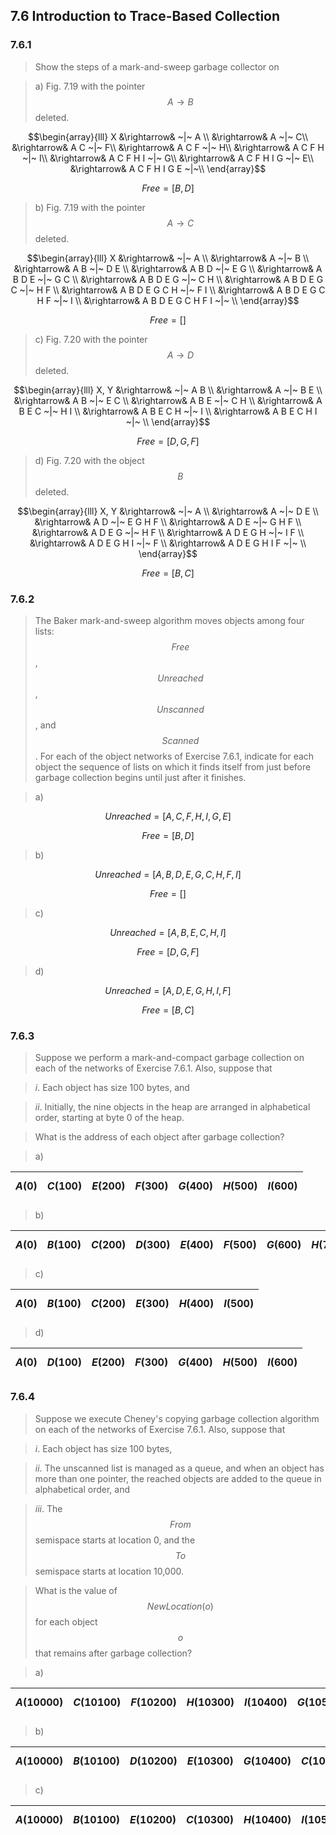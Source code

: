 ## 7.6 Introduction to Trace-Based Collection

### 7.6.1

> Show the steps of a mark-and-sweep garbage collector on

> a) Fig. 7.19 with the pointer $$A \rightarrow B$$ deleted.

$$\begin{array}{lll}
X &\rightarrow& ~|~ A \\
&\rightarrow& A ~|~ C\\
&\rightarrow& A C ~|~ F\\
&\rightarrow& A C F ~|~ H\\
&\rightarrow& A C F H ~|~ I\\
&\rightarrow& A C F H I ~|~ G\\
&\rightarrow& A C F H I G ~|~ E\\
&\rightarrow& A C F H I G E ~|~\\
\end{array}$$

$$Free = [B, D]$$

> b) Fig. 7.19 with the pointer $$A \rightarrow C$$ deleted.

$$\begin{array}{lll}
X &\rightarrow& ~|~ A \\
&\rightarrow& A ~|~ B \\
&\rightarrow& A B ~|~ D E \\
&\rightarrow& A B D ~|~ E G \\
&\rightarrow& A B D E ~|~ G C \\
&\rightarrow& A B D E G ~|~ C H \\
&\rightarrow& A B D E G C ~|~ H F \\
&\rightarrow& A B D E G C H ~|~ F I \\
&\rightarrow& A B D E G C H F ~|~ I \\
&\rightarrow& A B D E G C H F I ~|~ \\
\end{array}$$

$$Free = []$$

> c) Fig. 7.20 with the pointer $$A \rightarrow D$$ deleted.

$$\begin{array}{lll}
X, Y &\rightarrow& ~|~ A B \\
&\rightarrow& A ~|~ B E \\
&\rightarrow& A B ~|~ E C \\
&\rightarrow& A B E ~|~ C H \\
&\rightarrow& A B E C ~|~ H I \\
&\rightarrow& A B E C H ~|~ I \\
&\rightarrow& A B E C H I ~|~ \\
\end{array}$$

$$Free = [D, G, F]$$

> d) Fig. 7.20 with the object $$B$$ deleted.

$$\begin{array}{lll}
X, Y &\rightarrow& ~|~ A \\
&\rightarrow& A ~|~ D E \\
&\rightarrow& A D ~|~ E G H F \\
&\rightarrow& A D E ~|~ G H F \\
&\rightarrow& A D E G ~|~ H F \\
&\rightarrow& A D E G H ~|~ I F \\
&\rightarrow& A D E G H I ~|~ F \\
&\rightarrow& A D E G H I F ~|~ \\
\end{array}$$

$$Free = [B, C]$$

### 7.6.2

> The Baker mark-and-sweep algorithm moves objects among four lists: $$Free$$, $$Unreached$$, $$Unscanned$$, and $$Scanned$$. For each of the object networks of Exercise 7.6.1, indicate for each object the sequence of lists on which it finds itself from just before garbage collection begins until just after it finishes.

> a)

$$Unreached = [A, C, F, H, I, G, E]$$

$$Free = [B, D]$$

> b)

$$Unreached = [A, B, D, E, G, C, H, F, I]$$

$$Free = []$$

> c)

$$Unreached = [A, B, E, C, H, I]$$

$$Free = [D, G, F]$$

> d)

$$Unreached = [A, D, E, G, H, I, F]$$

$$Free = [B, C]$$

### 7.6.3

> Suppose we perform a mark-and-compact garbage collection on each of the networks of Exercise 7.6.1. Also, suppose that

> _i_. Each object has size 100 bytes, and

> _ii_. Initially, the nine objects in the heap are arranged in alphabetical order, starting at byte 0 of the heap.

> What is the address of each object after garbage collection?

> a)

| $$A(0)$$ | $$C(100)$$ | $$E(200)$$ | $$F(300)$$ | $$G(400)$$ | $$H(500)$$ | $$I(600)$$ |
|:-|:-|:-|:-|:-|:-|:-|

> b)

| $$A(0)$$ | $$B(100)$$ | $$C(200)$$ | $$D(300)$$ | $$E(400)$$ | $$F(500)$$ | $$G(600)$$ | $$H(700)$$ | $$I(800)$$ |
|:-|:-|:-|:-|:-|:-|:-|:-|:-|

> c)

| $$A(0)$$ | $$B(100)$$ | $$C(200)$$ | $$E(300)$$ | $$H(400)$$ | $$I(500)$$ |
|:-|:-|:-|:-|:-|:-|

> d)

| $$A(0)$$ | $$D(100)$$ | $$E(200)$$ | $$F(300)$$ | $$G(400)$$ | $$H(500)$$ | $$I(600)$$ |
|:-|:-|:-|:-|:-|:-|:-|

### 7.6.4

> Suppose we execute Cheney's copying garbage collection algorithm on each of the networks of Exercise 7.6.1. Also, suppose that

> _i_. Each object has size 100 bytes,

> _ii_. The unscanned list is managed as a queue, and when an object has more than one pointer, the reached objects are added to the queue in alphabetical order, and

> _iii_. The $$From$$ semispace starts at location 0, and the $$To$$ semispace starts at location 10,000.

> What is the value of $$NewLocation(o)$$ for each object $$o$$ that remains after garbage collection?

> a)

| $$A(10000)$$ | $$C(10100)$$ | $$F(10200)$$ | $$H(10300)$$ | $$I(10400)$$ | $$G(10500)$$ | $$E(10600)$$ |
|:-|:-|:-|:-|:-|:-|:-|

> b)

| $$A(10000)$$ | $$B(10100)$$ | $$D(10200)$$ | $$E(10300)$$ | $$G(10400)$$ | $$C(10500)$$ | $$H(10600)$$ | $$F(10700)$$ | $$I(10800)$$ |
|:-|:-|:-|:-|:-|:-|:-|:-|:-|

> c)

| $$A(10000)$$ | $$B(10100)$$ | $$E(10200)$$ | $$C(10300)$$ | $$H(10400)$$ | $$I(10500)$$ |
|:-|:-|:-|:-|:-|:-|
